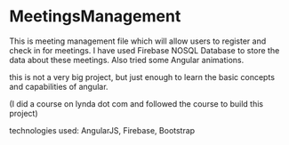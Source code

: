 # MeetingsManagement
This is meeting management file which will allow users to register and check in for meetings.
I have used Firebase NOSQL Database to store the data about these meetings.
Also tried some Angular animations.

this is not a very big project, but just enough to learn the basic concepts and capabilities of angular.

(I did a course on lynda dot com and followed the course to build this project)

technologies used: AngularJS, Firebase, Bootstrap
